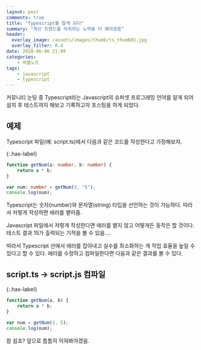 ```yaml
---
layout: post
comments: true
title: "Typescript를 알게 되다"
summary: "최신 트렌드를 익히려는 노력을 더 해야겠음"
header:
  overlay_image: /assets/images/thumb/ts_thumb01.jpg
  overlay_filter: 0.4
date: 2020-06-06 21:09
categories:
    - 퍼블노트
tags:
    - javascript
    - typescript
---
```

커뮤니티 눈팅 중 Typescript라는 Javascript의 슈퍼셋 프로그래밍 언어를 알게 되어 설치 후 테스트까지 해보고 기록하고자 포스팅을 하게 되었다.

## 예제

Typescript 파일(예: script.ts)에서 다음과 같은 코드를 작성한다고 가정해보자.

{:.has-label}
```typescript
function getNum(a: number, b: number) {
    return a * b;
}

var num: number = getNum(3, "5");
console.log(num);
```
Typescript는 숫자(number)와 문자열(string) 타입을 선언하는 것이 가능하다. 따라서 저렇게 작성하면 에러를 뱉어줌.

Javascript 파일에서 저렇게 작성한다면 에러를 뱉지 않고 어떻게든 동작은 할 것이다. 테스트 결과 15가 출력되는 기적을 볼 수 있음....

따라서 Typescript 선에서 에러를 잡아내고 실수를 최소화하는 게 작업 효율을 높일 수 있다고 할 수 있다. 에러를 수정하고 컴파일한다면 다음과 같은 결과를 볼 수 있다.

## script.ts &rarr; script.js 컴파일

{:.has-label}
```javascript
function getNum(a, b) {
    return a * b;
}

var num = getNum(3, 5);
console.log(num);
```

참 쉽죠? 앞으로 틈틈히 익혀봐야겠음.